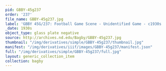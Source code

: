 ```yaml
---
pid: GBBY-45g237
order: '237'
file_name: GBBY-45g237.jpg
label: 'GBBY 45G/237: Football Game Scene - Unidentified Game - c1930s'
_date: 1930s
object_type: glass plate negative
source: http://archives.nd.edu/Bagby/GBBY-45g237.jpg
thumbnail: "/img/derivatives/simple/GBBY-45g237/thumbnail.jpg"
manifest: "/img/derivatives/iiif/images/GBBY-45g237/manifest.json"
full: "/img/derivatives/simple/GBBY-45g237/full.jpg"
layout: generic_collection_item
collection: bagby
---
```

